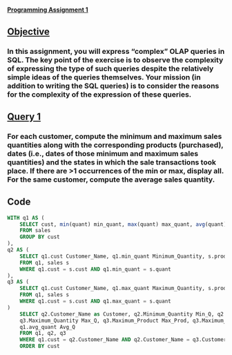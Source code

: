 # <p align ="center">
**<ins> Programming Assignment 1 </ins> </p>**
## **<ins> Objective </ins>**
### In this assignment, you will express “complex” OLAP queries in SQL. The key point of the exercise is to observe the complexity of expressing the type of such queries despite the relatively simple ideas of the queries themselves. Your mission (in addition to writing the SQL queries) is to consider the reasons for the complexity of the expression of these queries.

## **<ins> Query 1 </ins>**
### For each customer, compute the minimum and maximum sales quantities along with the corresponding products (purchased), dates (i.e., dates of those minimum and maximum sales quantities) and the states in which the sale transactions took place. If there are >1 occurrences of the min or max, display all. For the same customer, compute the average sales quantity.
## **Code**
```sql 
WITH q1 AS (
	SELECT cust, min(quant) min_quant, max(quant) max_quant, avg(quant) avg_quant
	FROM sales
	GROUP BY cust
),
q2 AS (
	SELECT q1.cust Customer_Name, q1.min_quant Minimum_Quantity, s.prod Minimum_Product, s.state Minimum_State, s.date Minimum_Date
	FROM q1, sales s
	WHERE q1.cust = s.cust AND q1.min_quant = s.quant 
),
q3 AS (
	SELECT q1.cust Customer_Name, q1.max_quant Maximum_Quantity, s.prod Maximum_Product, s.state Maximum_State, s.date Maximum_Date
	FROM q1, sales s
	WHERE q1.cust = s.cust AND q1.max_quant = s.quant
)
	SELECT q2.Customer_Name as Customer, q2.Minimum_Quantity Min_Q, q2.Minimum_Product Min_Prod, q2.Minimum_Date Min_Date, q2.Minimum_State St,
	q3.Maximum_Quantity Max_Q, q3.Maximum_Product Max_Prod, q3.Maximum_Date Date, q3.Maximum_State St,
	q1.avg_quant Avg_Q
	FROM q1, q2, q3
	WHERE q1.cust = q2.Customer_Name AND q2.Customer_Name = q3.Customer_Name
	ORDER BY cust




